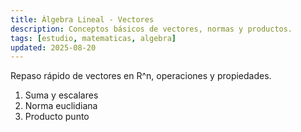 ```yaml
---
title: Álgebra Lineal - Vectores
description: Conceptos básicos de vectores, normas y productos.
tags: [estudio, matematicas, algebra]
updated: 2025-08-20
---
```


Repaso rápido de vectores en R^n, operaciones y propiedades.

1. Suma y escalares
2. Norma euclidiana
3. Producto punto
